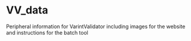 # VV_data
Peripheral information for VarintValidator including images for the website and instructions for the batch tool
